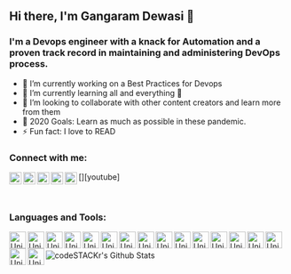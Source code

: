 ## Hi there, I'm Gangaram Dewasi 👋

### I'm a Devops engineer with a knack for Automation and a proven track record in maintaining and administering DevOps process.
- 🔭 I’m currently working on a Best Practices for Devops
- 🌱 I’m currently learning all and everything 🤣
- 👯 I’m looking to collaborate with other content creators and learn more from them
- 🥅 2020 Goals: Learn as much as possible in these pandemic. 
- ⚡ Fun fact: I love to READ 

### Connect with me:

[<img align="left" alt="YouTube" width="22px" src="https://cdn.jsdelivr.net/npm/simple-icons@v3/icons/youtube.svg" />][youtube]
[<img align="left" alt="LinkedIn" width="22px" src="https://cdn.jsdelivr.net/npm/simple-icons@v3/icons/linkedin.svg" />][linkedin]
[<img align="left" alt="facebook" width="22px" src="https://cdn.jsdelivr.net/npm/simple-icons@3.3.0/icons/facebook.svg" />][facebook]
[<img align="left" alt="Twitter" width="22px" src="https://cdn.jsdelivr.net/npm/simple-icons@v3/icons/twitter.svg" />][twitter]
[<img align="left" alt="Instagram" width="22px" src="https://cdn.jsdelivr.net/npm/simple-icons@v3/icons/instagram.svg" />][instagram]

<br />

### Languages and Tools:


[<img align="left" alt="Unix" width="30px" src="https://raw.githubusercontent.com/GangaramD/info/master/Tools_icons/linux.png" />][unix_shell_playlist]
[<img align="left" alt="Unix" width="30px" src="https://raw.githubusercontent.com/GangaramD/info/master/Tools_icons/shell.jpg" />][unix_shell_playlist]
[<img align="left" alt="Unix" width="30px" src="https://raw.githubusercontent.com/GangaramD/info/master/Tools_icons/git.png" />][interview]
[<img align="left" alt="Unix" width="30px" src="https://raw.githubusercontent.com/GangaramD/info/master/Tools_icons/github.png" />][endtoend]
[<img align="left" alt="Unix" width="30px" src="https://raw.githubusercontent.com/GangaramD/info/master/Tools_icons/maven.jpg" />][maven]
[<img align="left" alt="Unix" width="30px" src="https://raw.githubusercontent.com/GangaramD/info/master/Tools_icons/sonarqube.png" />][endtoend]
[<img align="left" alt="Unix" width="30px" src="https://raw.githubusercontent.com/GangaramD/info/master/Tools_icons/jenkins.png" />][jenkins]
[<img align="left" alt="Unix" width="30px" src="https://raw.githubusercontent.com/GangaramD/info/master/Tools_icons/Ansible.png" />][ansible]
[<img align="left" alt="Unix" width="30px" src="https://raw.githubusercontent.com/GangaramD/info/master/Tools_icons/aws.png" />][endtoend]
[<img align="left" alt="Unix" width="30px" src="https://raw.githubusercontent.com/GangaramD/info/master/Tools_icons/docker.png" />][dockerplaylist]
[<img align="left" alt="Unix" width="30px" src="https://raw.githubusercontent.com/GangaramD/info/master/Tools_icons/grafana.png" />][endtoend]
[<img align="left" alt="Unix" width="30px" src="https://raw.githubusercontent.com/GangaramD/info/master/Tools_icons/helm.png" />][helm]
[<img align="left" alt="Unix" width="30px" src="https://raw.githubusercontent.com/GangaramD/info/master/Tools_icons/jfrog.png" />][endtoend]
[<img align="left" alt="Unix" width="30px" src="https://raw.githubusercontent.com/GangaramD/info/master/Tools_icons/kubernetes.png" />][kubernetesplaylist]
[<img align="left" alt="Unix" width="30px" src="https://raw.githubusercontent.com/GangaramD/info/master/Tools_icons/nexus.png" />][kubernetesplaylist]
[<img align="left" alt="Unix" width="30px" src="https://raw.githubusercontent.com/GangaramD/info/master/Tools_icons/prometheus.png" />][prometheus]
[<img align="left" alt="Unix" width="30px" src="https://raw.githubusercontent.com/GangaramD/info/master/Tools_icons/teraform.png" />][kubernetesplaylist]


<br />
<br />



<img align="left" alt="codeSTACKr's Github Stats" src="https://github-readme-stats.vercel.app/api?username=GangaramD&show_icons=true&hide_border=true" />

[facebook]: https://www.facebook.com/ram.dewasi
[twitter]: https://twitter.com/Gangaram136
[instagram]: https://www.instagram.com/ram_dewasi/
[linkedin]: https://www.linkedin.com/in/gangaram-dewasi-93970410b/
[unix_shell_playlist]: https://www.youtube.com/watch?v=IxApf1YtkJU&list=PLLYW3zEOaqlIwDc-5GnP74PUIo0nrnYgg
[dockerplaylist]: https://www.youtube.com/watch?v=GOJ5ICKyzoA&list=PLLYW3zEOaqlKjN4o2FyD7lQGD1i0rzKgF
[kubernetesplaylist]: https://www.youtube.com/watch?v=OiOjZjtXsnY&list=PLLYW3zEOaqlLrc4VGtUuInis1N30e3PIm
[prometheus]: https://www.youtube.com/watch?v=hEa_QbFlNnM&list=PLLYW3zEOaqlKhRCWqFE7iLRSh3XEFP5gj
[interview]: https://www.youtube.com/watch?v=i7YJesoeWFI&list=PLLYW3zEOaqlLShAk9pd4FQ34KOpY7EJAq
[maven]: https://www.youtube.com/watch?v=Q4m3koo2PQ8&list=PLLYW3zEOaqlJmSDMj3KT7pbWuly8yhyVu
[helm]: https://www.youtube.com/watch?v=gbUBTTXuQwI&list=PLLYW3zEOaqlKYku0piyzzLFGpR9VpPvXR
[monitoring]: https://www.youtube.com/watch?v=EWFJem7GUAc&list=PLLYW3zEOaqlKnV1WP6FqtmbdeZVCA9RbR
[ansible]: https://www.youtube.com/watch?v=tl0aT4-XrZ8&list=PLLYW3zEOaqlJqHktlXHCVzBTmcpL-izFq
[jenkins]: https://www.youtube.com/watch?v=d6BU8LBc9Ow&list=PLLYW3zEOaqlKmPyhjIrT4RmmQDQYYrTjk
[git]: https://www.youtube.com/watch?v=nmMAwnd_2sw&list=PLLYW3zEOaqlKUfyVXBcitHTMul3XcfhoZ
[endtoend]: https://www.youtube.com/watch?v=fsvjTekaQVE&list=PLLYW3zEOaqlICpMHCGAKG2V-SwX1aZCH5
